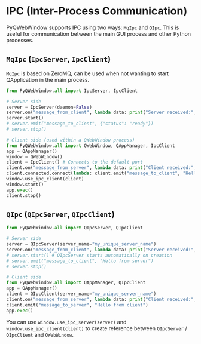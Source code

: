 # IPC (Inter-Process Communication)

PyQWebWindow supports IPC using two ways: ``MqIpc`` and ``QIpc``. This is useful for communication between the main GUI process and other Python processes.

## ``MqIpc`` (``IpcServer``, ``IpcClient``)

``MqIpc`` is based on ZeroMQ, can be used when not wanting to start QApplication in the main process.

```python
from PyQWebWindow.all import IpcServer, IpcClient

# Server side
server = IpcServer(daemon=False)
server.on("message_from_client", lambda data: print("Server received:", data))
server.start()
# server.emit("message_to_client", {"status": "ready"})
# server.stop()

# Client side (used within a QWebWindow process)
from PyQWebWindow.all import QWebWindow, QAppManager, IpcClient
app = QAppManager()
window = QWebWindow()
client = IpcClient() # Connects to the default port
client.on("message_from_server", lambda data: print("Client received:", data))
client.connected.connect(lambda: client.emit("message_to_client", "Hello from client"))
window.use_ipc_client(client)
window.start()
app.exec()
client.stop()
```

## ``QIpc`` (``QIpcServer``, ``QIpcClient``)

```python
from PyQWebWindow.all import QIpcServer, QIpcClient

# Server side
server = QIpcServer(server_name="my_unique_server_name")
server.on("message_from_client", lambda data: print("Server received:", data))
# server.start() # QIpcServer starts automatically on creation
# server.emit("message_to_client", "Hello from server")
# server.stop()

# Client side
from PyQWebWindow.all import QAppManager, QIpcClient
app = QAppManager()
client = QIpcClient(server_name="my_unique_server_name")
client.on("message_from_server", lambda data: print("Client received:", data))
client.emit("message_to_server", "Hello from client")
app.exec()
```

You can use ``window.use_ipc_server(server)`` and ``window.use_ipc_client(client)`` to create reference between ``QIpcServer`` / ``QIpcClient`` and ``QWebWindow``.
